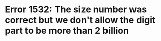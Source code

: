 # Error 1532: The size number was correct but we don't allow the digit part to be more than 2 billion


